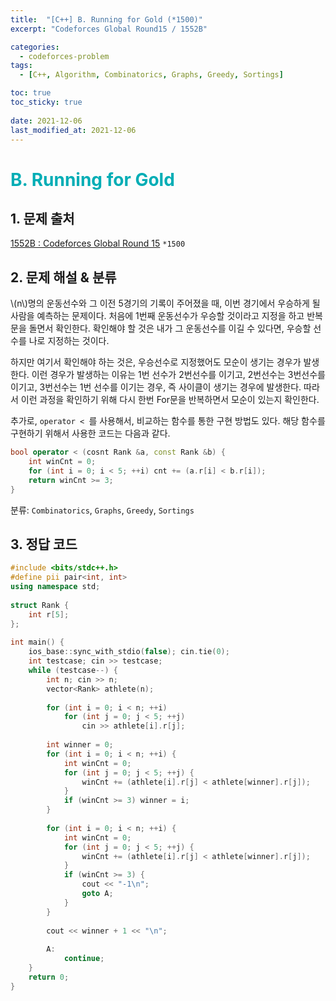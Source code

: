 ```yaml
---
title:  "[C++] B. Running for Gold (*1500)"
excerpt: "Codeforces Global Round15 / 1552B"

categories:
  - codeforces-problem
tags:
  - [C++, Algorithm, Combinatorics, Graphs, Greedy, Sortings]

toc: true
toc_sticky: true
 
date: 2021-12-06
last_modified_at: 2021-12-06
---
```


# <span style = "color: #00adb5">B. Running for Gold</span>
## 1. 문제 출처

[1552B : Codeforces Global Round 15](https://codeforces.com/contest/1552/problem/B) `*1500`

## 2. 문제 해설 & 분류
\\(n\\)명의 운동선수와 그 이전 5경기의 기록이 주어졌을 때, 이번 경기에서 우승하게 될 사람을 예측하는 문제이다. 처음에 1번째 운동선수가 우승할 것이라고 지정을 하고 반복문을 돌면서 확인한다. 확인해야 할 것은 내가 그 운동선수를 이길 수 있다면, 우승할 선수를 나로 지정하는 것이다.

하지만 여기서 확인해야 하는 것은, 우승선수로 지정했어도 모순이 생기는 경우가 발생한다. 이런 경우가 발생하는 이유는 1번 선수가 2번선수를 이기고, 2번선수는 3번선수를 이기고, 3번선수는 1번 선수를 이기는 경우, 즉 사이클이 생기는 경우에 발생한다. 따라서 이런 과정을 확인하기 위해 다시 한번 For문을 반복하면서 모순이 있는지 확인한다.

추가로, `operator < `를 사용해서, 비교하는 함수를 통한 구현 방법도 있다. 해당 함수를 구현하기 위해서 사용한 코드는 다음과 같다.
```cpp
bool operator < (cosnt Rank &a, const Rank &b) {
    int winCnt = 0;
    for (int i = 0; i < 5; ++i) cnt += (a.r[i] < b.r[i]);
    return winCnt >= 3;
}
```

분류: `Combinatorics`, `Graphs`, `Greedy`, `Sortings`

## 3. 정답 코드

```cpp
#include <bits/stdc++.h>
#define pii pair<int, int>
using namespace std;
 
struct Rank {
    int r[5];
};
 
int main() {
    ios_base::sync_with_stdio(false); cin.tie(0);
    int testcase; cin >> testcase;
    while (testcase--) {
        int n; cin >> n;
        vector<Rank> athlete(n);
 
        for (int i = 0; i < n; ++i)
            for (int j = 0; j < 5; ++j)
                cin >> athlete[i].r[j];
 
        int winner = 0;
        for (int i = 0; i < n; ++i) {
            int winCnt = 0;
            for (int j = 0; j < 5; ++j) {
                winCnt += (athlete[i].r[j] < athlete[winner].r[j]);
            }
            if (winCnt >= 3) winner = i;
        }
 
        for (int i = 0; i < n; ++i) {
            int winCnt = 0;
            for (int j = 0; j < 5; ++j) {
                winCnt += (athlete[i].r[j] < athlete[winner].r[j]);
            }
            if (winCnt >= 3) {
                cout << "-1\n";
                goto A;
            }
        }
 
        cout << winner + 1 << "\n";
 
        A:
            continue;
    }
    return 0;
}
```